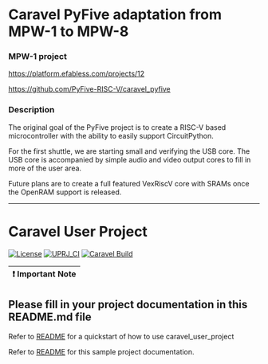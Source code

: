 # Caravel PyFive adaptation from MPW-1 to MPW-8

### MPW-1 project
https://platform.efabless.com/projects/12

https://github.com/PyFive-RISC-V/caravel_pyfive

### Description

The original goal of the PyFive project is to create a RISC-V based microcontroller with the ability to easily support CircuitPython.

For the first shuttle, we are starting small and verifying the USB core. The USB core is accompanied by simple audio and video output cores to fill in more of the user area.

Future plans are to create a full featured VexRiscV core with SRAMs once the OpenRAM support is released.



---

# Caravel User Project

[![License](https://img.shields.io/badge/License-Apache%202.0-blue.svg)](https://opensource.org/licenses/Apache-2.0) [![UPRJ_CI](https://github.com/efabless/caravel_project_example/actions/workflows/user_project_ci.yml/badge.svg)](https://github.com/efabless/caravel_project_example/actions/workflows/user_project_ci.yml) [![Caravel Build](https://github.com/efabless/caravel_project_example/actions/workflows/caravel_build.yml/badge.svg)](https://github.com/efabless/caravel_project_example/actions/workflows/caravel_build.yml)

| :exclamation: Important Note            |
|-----------------------------------------|

## Please fill in your project documentation in this README.md file 

Refer to [README](docs/source/index.rst#section-quickstart) for a quickstart of how to use caravel_user_project

Refer to [README](docs/source/index.rst) for this sample project documentation. 
